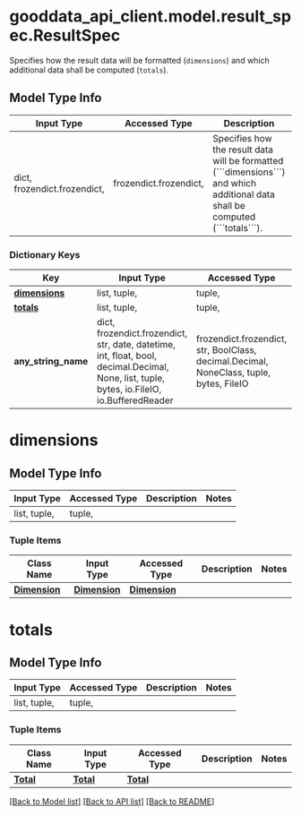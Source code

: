 # gooddata_api_client.model.result_spec.ResultSpec

Specifies how the result data will be formatted (```dimensions```) and which additional data shall be computed (```totals```).

## Model Type Info
Input Type | Accessed Type | Description | Notes
------------ | ------------- | ------------- | -------------
dict, frozendict.frozendict,  | frozendict.frozendict,  | Specifies how the result data will be formatted (&#x60;&#x60;&#x60;dimensions&#x60;&#x60;&#x60;) and which additional data shall be computed (&#x60;&#x60;&#x60;totals&#x60;&#x60;&#x60;). | 

### Dictionary Keys
Key | Input Type | Accessed Type | Description | Notes
------------ | ------------- | ------------- | ------------- | -------------
**[dimensions](#dimensions)** | list, tuple,  | tuple,  |  | 
**[totals](#totals)** | list, tuple,  | tuple,  |  | [optional] 
**any_string_name** | dict, frozendict.frozendict, str, date, datetime, int, float, bool, decimal.Decimal, None, list, tuple, bytes, io.FileIO, io.BufferedReader | frozendict.frozendict, str, BoolClass, decimal.Decimal, NoneClass, tuple, bytes, FileIO | any string name can be used but the value must be the correct type | [optional]

# dimensions

## Model Type Info
Input Type | Accessed Type | Description | Notes
------------ | ------------- | ------------- | -------------
list, tuple,  | tuple,  |  | 

### Tuple Items
Class Name | Input Type | Accessed Type | Description | Notes
------------- | ------------- | ------------- | ------------- | -------------
[**Dimension**](Dimension.md) | [**Dimension**](Dimension.md) | [**Dimension**](Dimension.md) |  | 

# totals

## Model Type Info
Input Type | Accessed Type | Description | Notes
------------ | ------------- | ------------- | -------------
list, tuple,  | tuple,  |  | 

### Tuple Items
Class Name | Input Type | Accessed Type | Description | Notes
------------- | ------------- | ------------- | ------------- | -------------
[**Total**](Total.md) | [**Total**](Total.md) | [**Total**](Total.md) |  | 

[[Back to Model list]](../../README.md#documentation-for-models) [[Back to API list]](../../README.md#documentation-for-api-endpoints) [[Back to README]](../../README.md)


